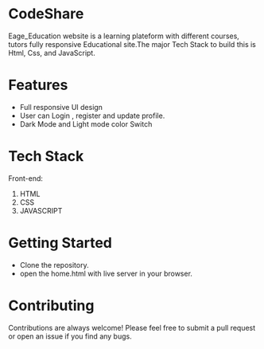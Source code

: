# CodeShare
Eage_Education website is a learning plateform with different courses, tutors fully responsive Educational site.The major Tech Stack to build this is Html, Css, and JavaScript.

# Features
* Full responsive UI design
* User can Login , register and update profile.
* Dark Mode and Light mode color Switch

# Tech Stack
 Front-end:
 1. HTML</br>
 2. CSS</br>
 3. JAVASCRIPT</br>

# Getting Started
* Clone the repository.
* open the home.html with live server in your browser.
  
# Contributing
Contributions are always welcome! Please feel free to submit a pull request or open an issue if you find any bugs.</br> 
